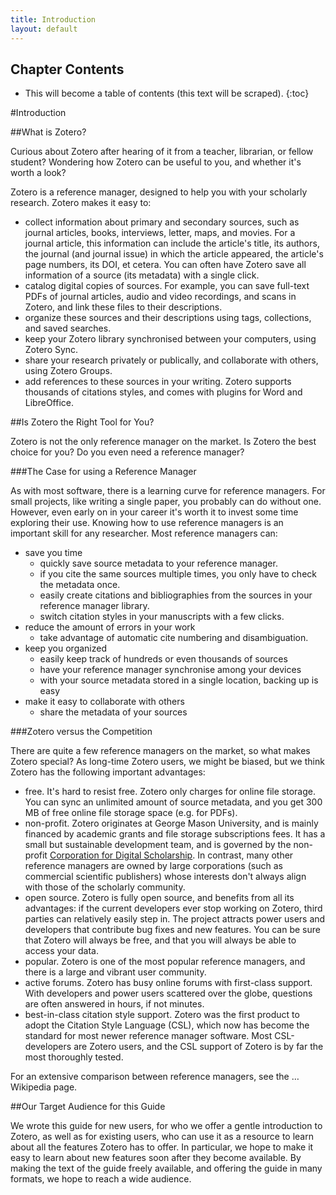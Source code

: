 ```yaml
---
title: Introduction
layout: default
---
```


Chapter Contents
----------------
* This will become a table of contents (this text will be scraped).
{:toc}

#Introduction

##What is Zotero?

Curious about Zotero after hearing of it from a teacher, librarian, or fellow student? Wondering how Zotero can be useful to you, and whether it's worth a look?

Zotero is a reference manager, designed to help you with your scholarly research. Zotero makes it easy to:

- collect information about primary and secondary sources, such as journal articles, books, interviews, letter, maps, and movies. For a journal article, this information can include the article's title, its authors, the journal (and journal issue) in which the article appeared, the article's page numbers, its DOI, et cetera. You can often have Zotero save all information of a source (its metadata) with a single click.
- catalog digital copies of sources. For example, you can save full-text PDFs of journal articles, audio and video recordings, and scans in Zotero, and link these files to their descriptions.
- organize these sources and their descriptions using tags, collections, and saved searches.
- keep your Zotero library synchronised between your computers, using Zotero Sync.
- share your research privately or publically, and collaborate with others, using Zotero Groups.
- add references to these sources in your writing. Zotero supports thousands of citations styles, and comes with plugins for Word and LibreOffice.

##Is Zotero the Right Tool for You?

Zotero is not the only reference manager on the market. Is Zotero the best choice for you? Do you even need a reference manager?

###The Case for using a Reference Manager

As with most software, there is a learning curve for reference managers. For small projects, like writing a single paper, you probably can do without one. However, even early on in your career it's worth it to invest some time exploring their use. Knowing how to use reference managers is an important skill for any researcher. Most reference managers can:

- save you time
  - quickly save source metadata to your reference manager.
  - if you cite the same sources multiple times, you only have to check the metadata once.
  - easily create citations and bibliographies from the sources in your reference manager library.
  - switch citation styles in your manuscripts with a few clicks.
- reduce the amount of errors in your work
  - take advantage of automatic cite numbering and disambiguation.
- keep you organized
  - easily keep track of hundreds or even thousands of sources
  - have your reference manager synchronise among your devices
  - with your source metadata stored in a single location, backing up is easy
- make it easy to collaborate with others
  - share the metadata of your sources

###Zotero versus the Competition

There are quite a few reference managers on the market, so what makes Zotero special? As long-time Zotero users, we might be biased, but we think Zotero has the following important advantages:

- free. It's hard to resist free. Zotero only charges for online file storage. You can sync an unlimited amount of source metadata, and you get 300 MB of free online file storage space (e.g. for PDFs).
- non-profit. Zotero originates at George Mason University, and is mainly financed by academic grants and file storage subscriptions fees. It has a small but sustainable development team, and is governed by the non-profit [Corporation for Digital Scholarship](http://digitalscholar.org/). In contrast, many other reference managers are owned by large corporations (such as commercial scientific publishers) whose interests don't always align with those of the scholarly community.
- open source. Zotero is fully open source, and benefits from all its advantages: if the current developers ever stop working on Zotero, third parties can relatively easily step in. The project attracts power users and developers that contribute bug fixes and new features. You can be sure that Zotero will always be free, and that you will always be able to access your data.
- popular. Zotero is one of the most popular reference managers, and there is a large and vibrant user community.
- active forums. Zotero has busy online forums with first-class support. With developers and power users scattered over the globe, questions are often answered in hours, if not minutes.
- best-in-class citation style support. Zotero was the first product to adopt the Citation Style Language (CSL), which now has become the standard for most newer reference manager software. Most CSL-developers are Zotero users, and the CSL support of Zotero is by far the most thoroughly tested.

For an extensive comparison between reference managers, see the … Wikipedia page.

##Our Target Audience for this Guide

We wrote this guide for new users, for who we offer a gentle introduction to Zotero, as well as for existing users, who can use it as a resource to learn about all the features Zotero has to offer. In particular, we hope to make it easy to learn about new features soon after they become available. By making the text of the guide freely available, and offering the guide in many formats, we hope to reach a wide audience.